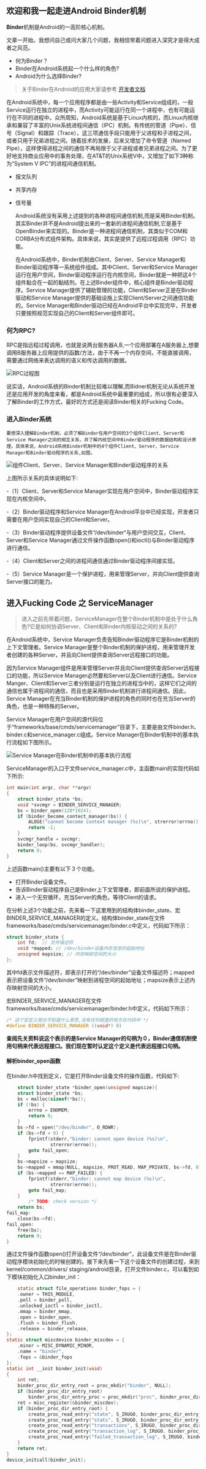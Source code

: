## 欢迎和我一起走进Android Binder机制

**Binder**机制是Android的一高阶核心机制。

文章一开始，我想问自己或问大家几个问题，我相信带着问题进入深究才是得大成者之风范。
- 何为Binder？
- Binder在Android系统起一个什么样的角色?
- Android为什么选择Binder?

> 关于Binder在Android的应用大家请参考 [开发者文档](https://developer.android.com/guide/components/bound-services?hl=zh-CN)

在Android系统中，每一个应用程序都是由一些Activity和Service组成的，一般Service运行在独立的进程中，而Activity可能运行在同一个进程中，也有可能运行在不同的进程中。众所周知，Android系统是基于Linux内核的，而Linux内核继承和兼容了丰富的Unix系统进程间通信（IPC）机制。有传统的管道（Pipe）、信号（Signal）和跟踪（Trace），这三项通信手段只能用于父进程和子进程之间，或者只用于兄弟进程之间。随着技术的发展，后来又增加了命令管道（Named Pipe），这样使得进程之间的通信不再局限于父子进程或者兄弟进程之间。为了更好地支持商业应用中的事务处理，在AT&T的Unix系统V中，又增加了如下3种称为“System V IPC”的进程间通信机制。

- 报文队列
- 共享内存
- 信号量

    Android系统没有采用上述提到的各种进程间通信机制,而是采用Binder机制。　其实Binder并不是Android提出来的一套新的进程间通信机制,它是基于OpenBinder来实现的。Binder是一种进程间通信机制，其类似于COM和CORBA分布式组件架构。具体来说，其实是提供了远程过程调用（RPC）功能。

    在Android系统中，Binder机制由Client、Server、Service Manager和Binder驱动程序等一系统组件组成。其中Client、Server和Service Manager运行在用户空间，Binder驱动程序运行在内核空间，Binder就是一种把这4个组件黏合在一起的黏结剂。在上述Binder组件中，核心组件是Binder驱动程序。Service Manager提供了辅助管理的功能，Client和Server正是在Binder驱动和Service Manager提供的基础设施上实现Client/Server之间通信功能的。Service Manager和Binder驱动已经在Android平台中实现完毕，开发者只要按照规范实现自己的Client和Server组件即可。

### 何为RPC?
<p>
    RPC是指远程过程调用，也就是说两台服务器A,B,一个应用部署在A服务器上,想要调用B服务器上应用提供的函数/方法，由于不再一个内存空间，不能直接调用，需要通过网络来表达调用的语义和传达调用的数据。　
</p>

![RPC过程图](http://chuantu.biz/t6/320/1527475510x-1404764888.jpg)

说实话，Android系统的Binder机制比较难以理解,而Bidner机制无论从系统开发还是应用开发的角度来看，都是Android系统中最重要的组成，所以很有必要深入了解Binder的工作方式，最好的方式还是阅读Binder相关的Fucking Code。

### 进入Binder系统
    要想深入理解Binder机制，必须了解Binder在用户空间的3个组件Client、Server和Service Manager之间的相互关系，并了解内核空间中Binder驱动程序的数据结构和设计原理。具体来说，Android系统Binder机制中的4个组件Client、Server、Service Manager和Binder驱动程序的关系,如图。
![组件Client、Server、Service Manager和Binder驱动程序的关系](http://chuantu.biz/t6/320/1527477094x-1566657549.png)

上图所示关系的具体说明如下:

-（1）Client、Server和Service Manager实现在用户空间中，Binder驱动程序实现在内核空间中。

-（2）Binder驱动程序和Service Manager在Android平台中已经实现，开发者只需要在用户空间实现自己的Client和Server。

-（3）Binder驱动程序提供设备文件“/dev/binder“与用户空间交互，Client、Server和Service Manager通过文件操作函数open()和ioctl()与Binder驱动程序进行通信。

-（4）Client和Server之间的进程间通信通过Binder驱动程序间接实现。

-（5）Service Manager是一个保护进程，用来管理Server，并向Client提供查询Server接口的能力。

## 进入Fucking Code 之 ServiceManager
> 进入之前先带着问题，ServiceManager在整个Binder机制中是处于什么角色?它是如何协调Server、Client和Binder内核驱动之间的关系的?

在Android系统中，Service Manager负责告知Binder驱动程序它是Binder机制的上下文管理者。Service Manager是整个Binder机制的保护进程，用来管理开发者创建的各种Server，并且向Client提供查询Server远程接口的功能。

因为Service Manager组件是用来管理Server并且向Client提供查询Server远程接口的功能，所以Service Manager必然要和Server以及Client进行通信。Service Manger、Client和Server三者分别是运行在独立的进程当中的，这样它们之间的通信也属于进程间的通信，而且也是采用Binder机制进行进程间通信。因此，Service Manager在充当Binder机制的保护进程的角色的同时也在充当Server的角色，也是一种特殊的Server。

Service Manager在用户空间的源代码位于“frameworks/base/cmds/servicemanager”目录下，主要是由文件binder.h、binder.c和service_manager.c组成。Service Manager在Binder机制中的基本执行流程如下图所示。

![Service Manager在Binder机制中的基本执行流程](http://chuantu.biz/t6/320/1527494412x-1566657549.png)

ServiceManager的入口于文件service_manager.c中，主函数main的实现代码如下所示:

```c
int main(int argc, char **argv)
{
    struct binder_state *bs;
    void *svcmgr = BINDER_SERVICE_MANAGER;
    bs = binder_open(128*1024);
    if (binder_become_contect_manager(bs)) {
        ALOGE("cannot become context manager (%s)\n", strerror(errno));
        return -1;
    }
    svcmgr_handle = svcmgr;
    binder_loop(bs, svcmgr_handler);
    return 0; 
}
```
上述函数main()主要有以下３个功能。

- 打开Binder设备文件。
- 告诉Binder驱动程序自己是Binder上下文管理者，即前面所说的保护进程。
- 进入一个无穷循环，充当Server的角色，等待Client的请求。

在分析上述3个功能之前，先来看一下这里用到的结构体binder_state、宏BINDER_SERVICE_MANAGER的定义。结构体binder_state在文件frameworks/base/cmds/servicemanager/binder.c中定义，代码如下所示：

```c
struct binder_state {
    int fd;  // 文件描述符
    void *mapped; // /dev/binder设备内存信息的起始地址
    unsigned mapsize; // 内存映射空间的大小
};
```
其中fd表示文件描述符，即表示打开的“/dev/binder”设备文件描述符；mapped表示把设备文件“/dev/binder”映射到进程空间的起始地址；mapsize表示上述内存映射空间的大小。

宏BINDER_SERVICE_MANAGER在文件frameworks/base/cmds/servicemanager/binder.h中定义，代码如下所示：

```c
/* 这个宏定义我也不知道什么意思,没有任何赋值的地方在代码中 */
#define BINDER_SERVICE_MANAGER ((void*) 0)
```
**查阅先关资料说这个表示的是Service Manager的句柄为０，Binder通信机制使用句柄来代表远程接口。我们现在暂时认定这个定义是代表远程接口句柄。**

#### 解析binder_open函数
在binder.h中找到定义，它是打开Binder设备文件的操作函数，代码如下:

```c
    struct binder_state *binder_open(unsigned mapsize){
    struct binder_state *bs;
    bs = malloc(sizeof(*bs));
    if (!bs) {
        errno = ENOMEM;
        return 0;
    }
    bs->fd = open("/dev/binder", O_RDWR);
    if (bs->fd < 0) {
        fprintf(stderr,"binder: cannot open device (%s)\n",
                strerror(errno));
        goto fail_open;
    }
    bs->mapsize = mapsize;
    bs->mapped = mmap(NULL, mapsize, PROT_READ, MAP_PRIVATE, bs->fd, 0);
    if (bs->mapped == MAP_FAILED) {
        fprintf(stderr,"binder: cannot map device (%s)\n",
                strerror(errno));
        goto fail_map;
    }
        /* TODO: check version */
    return bs;
fail_map:
    close(bs->fd);
fail_open:
    free(bs);
    return 0;
}
```
通过文件操作函数open()打开设备文件“/dev/binder”，此设备文件是在Binder驱动程序模块初始化的时候创建的。接下来先看一下这个设备文件的创建过程，来到<br/>kernel/common/drivers/ staging/android目录，打开文件binder.c，可以看到如下模块初始化入口binder_init：

```c
    static struct file_operations binder_fops = {
    .owner = THIS_MODULE,
    .poll = binder_poll,
    .unlocked_ioctl = binder_ioctl,
    .mmap = binder_mmap,
    .open = binder_open,
    .flush = binder_flush,
    .release = binder_release,
};
static struct miscdevice binder_miscdev = {
    .minor = MISC_DYNAMIC_MINOR,
    .name = "binder",
    .fops = &binder_fops
};
static int __init binder_init(void)
{
    int ret;
    binder_proc_dir_entry_root = proc_mkdir("binder", NULL);
    if (binder_proc_dir_entry_root)
        binder_proc_dir_entry_proc = proc_mkdir("proc", binder_proc_dir_entry_root);
    ret = misc_register(&binder_miscdev);
    if (binder_proc_dir_entry_root) {
        create_proc_read_entry("state", S_IRUGO, binder_proc_dir_entry_root, binder_read_proc_state, NULL);
        create_proc_read_entry("stats", S_IRUGO, binder_proc_dir_entry_root, binder_read_proc_stats, NULL);
        create_proc_read_entry("transactions", S_IRUGO, binder_proc_dir_entry_root, binder_read_proc_transactions, NULL);
        create_proc_read_entry("transaction_log", S_IRUGO, binder_proc_dir_entry_root, binder_read_proc_transaction_log, &binder_transaction_log);
        create_proc_read_entry("failed_transaction_log", S_IRUGO, binder_proc_dir_entry_root, binder_read_proc_transaction_log, &binder_transaction_log_failed);
    }
    return ret;
}
device_initcall(binder_init);

```









